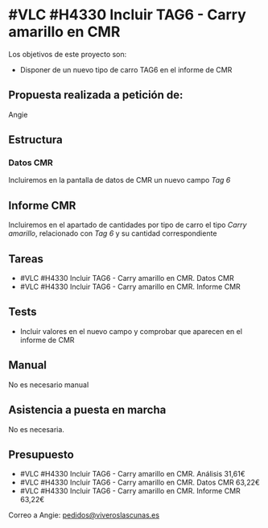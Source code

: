 # #VLC #H4330 Incluir TAG6 - Carry amarillo en CMR

Los objetivos de este proyecto son:
+ Disponer de un nuevo tipo de carro TAG6 en el informe de CMR

## Propuesta realizada a petición de:
Angie

## Estructura

### Datos CMR
Incluiremos en la pantalla de datos de CMR un nuevo campo _Tag 6_

## Informe CMR
Incluiremos en el apartado de cantidades por tipo de carro el tipo _Carry amarillo_, relacionado con _Tag 6_ y su cantidad correspondiente



## Tareas
* #VLC #H4330 Incluir TAG6 - Carry amarillo en CMR. Datos CMR
* #VLC #H4330 Incluir TAG6 - Carry amarillo en CMR. Informe CMR

## Tests
+ Incluir valores en el nuevo campo y comprobar que aparecen en el informe de CMR

## Manual
No es necesario manual

## Asistencia a puesta en marcha
No es necesaria.

## Presupuesto
* #VLC #H4330 Incluir TAG6 - Carry amarillo en CMR. Análisis 31,61€
* #VLC #H4330 Incluir TAG6 - Carry amarillo en CMR. Datos CMR 63,22€
* #VLC #H4330 Incluir TAG6 - Carry amarillo en CMR. Informe CMR 63,22€

Correo a Angie: pedidos@viveroslascunas.es